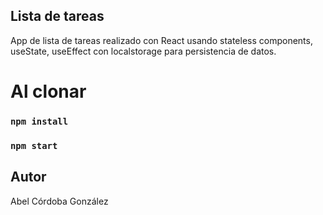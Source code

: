 ## Lista de tareas

App de lista de tareas realizado con React usando stateless components, useState, useEffect con localstorage para persistencia de datos.


# Al clonar
### `npm install`
### `npm start`

## Autor

Abel Córdoba González

